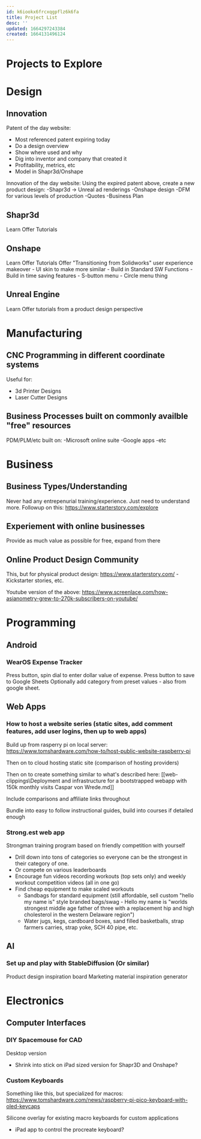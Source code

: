 ```yaml
---
id: k6iookx6frcxqgpflz6k6fa
title: Project List
desc: ''
updated: 1664297243384
created: 1664131496124
---
```


# Projects to Explore

# Design
## Innovation
Patent of the day website:
- Most referenced patent expiring today
- Do a design overview
- Show where used and why
- Dig into inventor and company that created it
- Profitability, metrics, etc
- Model in Shapr3d/Onshape

Innovation of the day website:
Using the expired patent above, create a new product design:
-Shapr3d -> Unreal ad renderings
-Onshape design
-DFM for various levels of production
-Quotes
-Business Plan

## Shapr3d
Learn
Offer Tutorials

## Onshape
Learn
Offer Tutorials
Offer "Transitioning from Solidworks" user experience makeover
    - UI skin to make more similar
    - Build in Standard SW Functions
    - Build in time saving features
        - S-button menu
        - Circle menu thing

## Unreal Engine
Learn
Offer tutorials from a product design perspective


# Manufacturing
## CNC Programming in different coordinate systems
Useful for:
- 3d Printer Designs
- Laser Cutter Designs

## Business Processes built on commonly availble "free" resources
PDM/PLM/etc built on:
-Microsoft online suite
-Google apps
-etc


# Business 
## Business Types/Understanding
Never had any entrepenurial training/experience. Just need to understand more.
Followup on this: https://www.starterstory.com/explore

## Experiement with online businesses
Provide as much value as possible for free, expand from there

## Online Product Design Community
This, but for physical product design: https://www.starterstory.com/
-Kickstarter stories, etc.

Youtube version of the above: https://www.screenlace.com/how-asianometry-grew-to-270k-subscribers-on-youtube/

# Programming
## Android
### WearOS Expense Tracker
Press button, spin dial to enter dollar value of expense. Press button to save to Google Sheets
Optionally add category from preset values - also from google sheet. 

## Web Apps
### How to host a website series (static sites, add comment features, add user logins, then up to web apps)
Build up from rasperry pi on local server: https://www.tomshardware.com/how-to/host-public-website-raspberry-pi

Then on to cloud hosting static site (comparison of hosting providers)

Then on to create something similar to what's described here: [[web-clippings\Deployment and infrastructure for a bootstrapped webapp with 150k monthly visits Caspar von Wrede.md]]

Include comparisons and affiliate links throughout

Bundle into easy to follow instructional guides, build into courses if detailed enough

### Strong.est web app
Strongman training program based on friendly competition with yourself
- Drill down into tons of categories so everyone can be the strongest in their category of one. 
- Or compete on various leaderboards
- Encourage fun videos recording workouts (top sets only) and weekly workout competition videos (all in one go)
- Find cheap equipment to make scaled workouts
    - Sandbags for standard equipment (still affordable, sell custom "hello my name is" style branded bags/swag - Hello my name is "worlds strongest middle age father of three with a replacement hip and high cholesterol in the western Delaware region")
    - Water jugs, kegs, cardboard boxes, sand filled basketballs, strap farmers carries, strap yoke, SCH 40 pipe, etc.

## AI
### Set up and play with StableDiffusion (Or similar)
Product design inspiration board
Marketing material inspiration generator


# Electronics
## Computer Interfaces
### DIY Spacemouse for CAD
Desktop version
- Shrink into stick on iPad sized version for Shapr3D and Onshape?

### Custom Keyboards
Something like this, but specialized for macros: https://www.tomshardware.com/news/raspberry-pi-pico-keyboard-with-oled-keycaps

Silicone overlay for existing macro keyboards for custom applications
- iPad app to control the procreate keyboard?